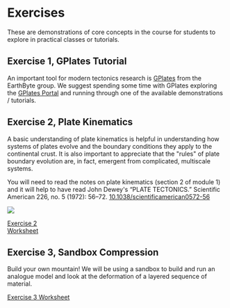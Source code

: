 # Exercises

These are demonstrations of core concepts in the course for students to explore in practical classes or tutorials.


## Exercise 1, GPlates Tutorial

An important tool for modern tectonics research is [GPlates](https://www.gplates.org) from the EarthByte group. We suggest spending some time with GPlates exploring the [GPlates Portal](https://portal.gplates.org) and running through one of the available demonstrations / tutorials.

## Exercise 2, Plate Kinematics

A basic understanding of plate kinematics is helpful in understanding how systems of plates evolve and 
the boundary conditions they apply to the continental crust. It is also important to appreciate that the
"rules" of plate boundary evolution are, in fact, emergent from complicated, multiscale systems. 

You will need to read the notes on plate kinematics (section 2 of module 1) and it will help to have read
John Dewey's “PLATE TECTONICS.” Scientific American 226, no. 5 (1972): 56–72. [10.1038/scientificamerican0572-56](https://doi.org/10.1038/scientificamerican0572-56)

<div style="width:20%">

[![](Figures/Exercises_PlateKin_thumbnail.png)](Exercises/PlateKinematics)

[Exercise 2 Worksheet](Exercises/PlateKinematics)

</div>

## Exercise 3, Sandbox Compression

Build your own mountain! We will be using a sandbox to build and run an analogue model and look at the deformation of a layered sequence of material.

[Exercise 3 Worksheet](Exercises/SandboxCompression)